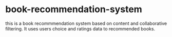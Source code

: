# book-recommendation-system

this is a book recommmendation system based on content and collaborative filtering. It uses users choice and ratings data to recommended books.
